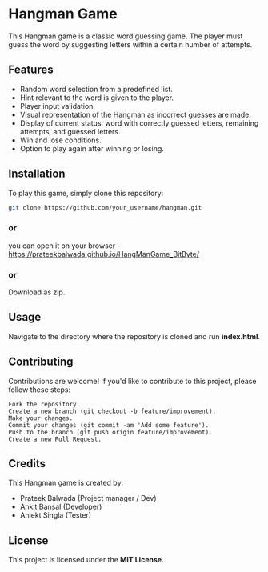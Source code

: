# Hangman Game
This Hangman game is a classic word guessing game. The player must guess the word by suggesting letters within a certain number of attempts.

## Features
- Random word selection from a predefined list.
- Hint relevant to the word is given to the player.
- Player input validation.
- Visual representation of the Hangman as incorrect guesses are made.
- Display of current status: word with correctly guessed letters, remaining attempts, and guessed letters.
- Win and lose conditions.
- Option to play again after winning or losing.

## Installation
To play this game, simply clone this repository:

```bash
git clone https://github.com/your_username/hangman.git
```
### or
  you can open it on your browser - https://prateekbalwada.github.io/HangManGame_BitByte/

### or 
  Download as zip.

## Usage
Navigate to the directory where the repository is cloned and run **index.html**.


## Contributing
Contributions are welcome! If you'd like to contribute to this project, please follow these steps:
```
Fork the repository.
Create a new branch (git checkout -b feature/improvement).
Make your changes.
Commit your changes (git commit -am 'Add some feature').
Push to the branch (git push origin feature/improvement).
Create a new Pull Request.
```

## Credits
This Hangman game is created by:
  - Prateek Balwada (Project manager / Dev)
  - Ankit Bansal (Developer)
  - Aniekt Singla (Tester)
    
## License
This project is licensed under the **MIT License**.
